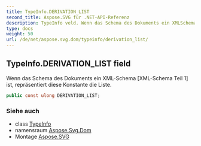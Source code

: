 ```yaml
---
title: TypeInfo.DERIVATION_LIST
second_title: Aspose.SVG für .NET-API-Referenz
description: TypeInfo veld. Wenn das Schema des Dokuments ein XMLSchema XMLSchema Teil 1 ist repräsentiert diese Konstante die Liste.
type: docs
weight: 50
url: /de/net/aspose.svg.dom/typeinfo/derivation_list/
---
```

## TypeInfo.DERIVATION_LIST field

Wenn das Schema des Dokuments ein XML-Schema [XML-Schema Teil 1] ist, repräsentiert diese Konstante die Liste.

```csharp
public const ulong DERIVATION_LIST;
```

### Siehe auch

* class [TypeInfo](../)
* namensraum [Aspose.Svg.Dom](../../typeinfo/)
* Montage [Aspose.SVG](../../../)


